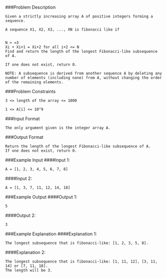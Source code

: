 ###Problem Description
```
Given a strictly increasing array A of positive integers forming a sequence.

A sequence X1, X2, X3, ..., XN is fibonacci like if


N > =3
Xi + Xi+1 = Xi+2 for all i+2 <= N
Find and return the length of the longest Fibonacci-like subsequence of A.

If one does not exist, return 0.

NOTE: A subsequence is derived from another sequence A by deleting any number of elements (including none) from A, without changing the order of the remaining elements.
```


###Problem Constraints
```
3 <= length of the array <= 1000

1 <= A[i] <= 10^9
```


###Input Format
```
The only argument given is the integer array A.
```


###Output Format
```
Return the length of the longest Fibonacci-like subsequence of A.
If one does not exist, return 0.
```


###Example Input
####Input 1:

```
A = [1, 2, 3, 4, 5, 6, 7, 8]
```
####Input 2:

```
A = [1, 3, 7, 11, 12, 14, 18]
```


###Example Output
####Output 1:

```
5
```
####Output 2:

```
3
```


###Example Explanation
####Explanation 1:

```
The longest subsequence that is fibonacci-like: [1, 2, 3, 5, 8].
```
####Explanation 2:

```
The longest subsequence that is fibonacci-like: [1, 11, 12], [3, 11, 14] or [7, 11, 18].
The length will be 3.
```